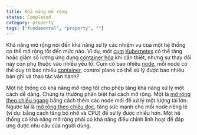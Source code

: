 ```yaml
---
title: Khả năng mở rộng
status: Completed
category: property
tags: ["fundamental", "property", ""]
---
```


Khả năng mở rộng nói đến khả năng xử lý các nhiệm vụ của một hệ thống có thể mở rộng tốt đến mức nào.
Ví dụ, một [cụm](/vi/cluster/) [Kubernetes](/kubernetes/) có thể tăng hoặc giảm số lượng ứng dụng [container hóa](/vi/containerization/) khi cần thiết, nhưng sự thay đổi này còn phụ thuộc vào nhiều yếu tố.
Cụm có bao nhiêu [node](/nodes/), mỗi node có thể duy trì bao nhiêu [container](/container/), control plane có thể xử lý được bao nhiêu bản ghi và thao tác vận hành?

Một hệ thống có khả năng mở rộng tốt cho phép tăng khả năng xử lý một cách dễ dàng.
Chúng ta thường phân biệt hai cách mở rộng. Một là [mở rộng theo chiều ngang](/horizontal-scaling/) 
bằng cách thêm các node mới để xử lý một lượng tải lớn.
Ngược lại là [mở rộng theo chiều dọc](/vertical-scaling/), tăng sức mạnh cho mỗi node riêng lẻ (ví dụ: bằng cách tăng bộ nhớ và CPU) để xử lý được nhiều hơn.
Một hệ thống có khả năng mở rộng phải có khả năng điều chỉnh linh hoạt để đáp ứng được nhu cầu của người dùng.

